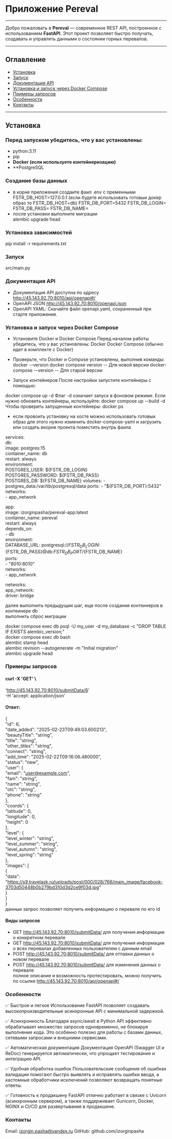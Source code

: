 

# Приложение Pereval
---

Добро пожаловать в **Pereval** — современное REST API, построенное с использованием **FastAPI**. Этот проект позволяет быстро получать, создавать и управлять данными о состоянии горных перевалов.

---

## Оглавление

- [Установка](#установка)
- [Запуск](#запуск)
- [Документация API](#документация-api)
- [Установка и запуск через Docker Compose](#docker-образ)
- [Примеры запросов](#примеры-запросов)
- [Особенности](#особенности)
- [Контакты](#контакты)


---

## Установка

### Перед запуском убедитесь, что у вас установлены:

- python:3.11
- pip
- **Docker (если используете контейнеризацию)**
- **PostgreSQL

### Создание базы данных
- в корне приложения создаите фаил .env с пременными 
FSTR_DB_HOST=127.0.0.1 (если будете использовать готовыи докер образ то FSTR_DB_HOST=db)
FSTR_DB_PORT=5432
FSTR_DB_LOGIN=
FSTR_DB_PASS=
FSTR_DB_NAME=
- после установки выполните миграции  
alembic upgrade head

### Установка зависимостей
pip install -r requirements.txt
### Запуск
src/main.py

### Документация API
- Документация API доступна по адресу http://45.143.92.70:8010/api/openapi#/
- OpenAPI JSON http://45.143.92.70:8010/openapi.json
- OpenAPI YAML: Скачайте файл openapi.yaml, сохраненный при старте приложения.

### Установка и запуск через Docker Compose
- Установите Docker и Docker Compose
Перед началом работы убедитесь, что у вас установлены:
Docker
Docker Compose (обычно идет в комплекте с Docker)

- Проверьте, что Docker и Compose установлены, выполнив команды:
docker --version
docker compose version  -- Для новой версии
docker-compose --version  -- Для старой версии
-  Запуск контейнеров
После настройки запустите контейнеры с помощью:

docker compose up -d
Флаг -d означает запуск в фоновом режиме.
Если нужно обновить контейнеры, используйте:
docker compose up --build -d
Чтобы проверить запущенные контейнеры:
docker ps
- если провоить установку на хосте можно использовать готовыи образ
для этого нужно изменить docker-compose-yaml и загрузить или создать вкорне проекта
поместить внутрь фаила  

services:  
  db:  
    image: postgres:15  
    container_name: db  
    restart: always  
    environment:  
      POSTGRES_USER: ${FSTR_DB_LOGIN}  
      POSTGRES_PASSWORD: ${FSTR_DB_PASS}  
      POSTGRES_DB: ${FSTR_DB_NAME}  
    volumes:  
      - postgres_data:/var/lib/postgresql/data  
    ports:   
      - "${FSTR_DB_PORT}:5432"  
    networks:  
      - app_network  

  app:  
    image: izorginpasha/pereval-app:latest  
    container_name: pereval  
    restart: always  
    depends_on:  
      - db  
    environment:  
      DATABASE_URL: postgresql://${FSTR_DB_LOGIN}:${FSTR_DB_PASS}@db:${FSTR_DB_PORT}/${FSTR_DB_NAME}         
    ports:  
      - "8010:8010"  
    networks:  
      - app_network  

networks:  
  app_network:  
    driver: bridge  

далее выполнить предыдущии шаг, еще после создания контеинеров в контеинере db  
выполнить сброс миграции   
  
docker compose exec db psql -U my_user -d my_database -c "DROP TABLE IF EXISTS alembic_version;"  
docker compose exec db bash  
alembic stamp head  
alembic revision --autogenerate -m "Initial migration"  
alembic upgrade head  


### Примеры запросов
#### curl -X 'GET' \
  'http://45.143.92.70:8010/submitData/6' \
  -H 'accept: application/json'
#### Ответ:   
{  
  "id": 6,  
  "date_added": "2025-02-23T09:49:03.600213",  
  "beautyTitle": "string",  
  "title": "string",  
  "other_titles": "string",  
  "connect": "string",  
  "add_time": "2025-02-22T09:16:06.480000",  
  "status": "new",  
  "user": {  
    "email": "user@example.com",  
    "fam": "string",  
    "name": "string",  
    "otc": "string",  
    "phone": "string"  
  },  
  "coords": {  
    "latitude": 0,  
    "longitude": 0,  
    "height": 0  
  },  
  "level": {  
    "level_winter": "string",  
    "level_summer": "string",  
    "level_autumn": "string",  
    "level_spring": "string"  
  },  
  "images": [  
    {  
      "data": "https://s9.travelask.ru/uploads/post/000/028/766/main_image/facebook-3703d50448b0b279bd310d3d2ce9f03d.jpg"  
    }  
  ]  
}  
данныи запрос позволяет получить информацию о перевале по его id  

#### Виды запросов
- GET http://45.143.92.70:8010/submitData/<id> для получения информации о конкретном перевале 
- GET http://45.143.92.70:8010/submitData/<email> для получения информации о всех перевалах 
добавленных пользователем с данным email
- POST http://45.143.92.70:8010/submitData/ для отпавки данных о новом перевале
- POST http://45.143.92.70:8010/submitData/<id> для изменения данных о перевале  
полное описание и возможность протестировать, можно получить по ссылке http://45.143.92.70:8010/api/openapi#/

### Особенности

✅ Быстрое и легкое
Использование FastAPI позволяет создавать высокопроизводительные асинхронные API с минимальной задержкой.  

✅ Асинхронность
Благодаря async/await в Python API эффективно обрабатывает множество запросов одновременно, не блокируя выполнение кода. Это особенно полезно для работы с базами данных, сетевыми запросами и внешними сервисами.

✅ Автоматическая документация
Документация OpenAPI (Swagger UI и ReDoc) генерируется автоматически, что упрощает тестирование и интеграцию API.

✅ Удобная обработка ошибок
Пользовательские сообщения об ошибках валидации помогают быстро выявлять и исправлять ошибки ввода, а кастомные обработчики исключений позволяют возвращать понятные ответы.

✅ Готовность к продакшену
FastAPI отлично работает в связке с Uvicorn (асинхронным сервером), а также поддерживает Gunicorn, Docker, NGINX и CI/CD для развертывания в продакшене.

### Контакты

Email: izorgin.pasha@yandex.ru
GitHub: github.com/izorginpasha